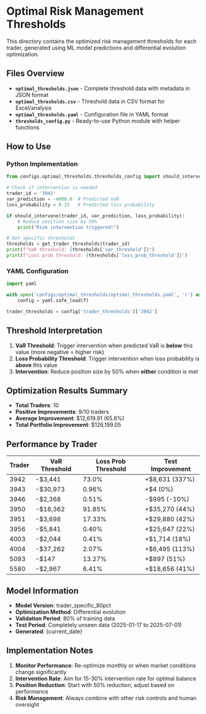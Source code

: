 # Optimal Risk Management Thresholds

This directory contains the optimized risk management thresholds for each trader, generated using ML model predictions and differential evolution optimization.

## Files Overview

- **`optimal_thresholds.json`** - Complete threshold data with metadata in JSON format
- **`optimal_thresholds.csv`** - Threshold data in CSV format for Excel/analysis
- **`optimal_thresholds.yaml`** - Configuration file in YAML format
- **`thresholds_config.py`** - Ready-to-use Python module with helper functions

## How to Use

### Python Implementation
```python
from configs.optimal_thresholds.thresholds_config import should_intervene, get_trader_thresholds

# Check if intervention is needed
trader_id = '3942'
var_prediction = -4000.0  # Predicted VaR
loss_probability = 0.15   # Predicted loss probability

if should_intervene(trader_id, var_prediction, loss_probability):
    # Reduce position size by 50%
    print("Risk intervention triggered!")

# Get specific thresholds
thresholds = get_trader_thresholds(trader_id)
print(f"VaR threshold: {thresholds['var_threshold']}")
print(f"Loss prob threshold: {thresholds['loss_prob_threshold']}")
```

### YAML Configuration
```python
import yaml

with open('configs/optimal_thresholds/optimal_thresholds.yaml', 'r') as f:
    config = yaml.safe_load(f)

trader_thresholds = config['trader_thresholds']['3942']
```

## Threshold Interpretation

1. **VaR Threshold**: Trigger intervention when predicted VaR is **below** this value (more negative = higher risk)
2. **Loss Probability Threshold**: Trigger intervention when loss probability is **above** this value
3. **Intervention**: Reduce position size by 50% when **either** condition is met

## Optimization Results Summary

- **Total Traders**: 10
- **Positive Improvements**: 9/10 traders
- **Average Improvement**: $12,619.91 (65.8%)
- **Total Portfolio Improvement**: $126,199.05

## Performance by Trader

| Trader | VaR Threshold | Loss Prob Threshold | Test Improvement |
|--------|---------------|-------------------|------------------|
| 3942   | -$3,441       | 73.0%             | +$8,631 (337%)   |
| 3943   | -$30,973      | 0.96%             | +$4 (0%)         |
| 3946   | -$2,368       | 0.51%             | -$995 (-10%)     |
| 3950   | -$18,362      | 91.85%            | +$35,270 (44%)   |
| 3951   | -$3,698       | 17.33%            | +$29,880 (42%)   |
| 3956   | -$5,841       | 0.40%             | +$25,647 (22%)   |
| 4003   | -$2,044       | 0.41%             | +$1,714 (18%)    |
| 4004   | -$37,262      | 2.07%             | +$6,495 (113%)   |
| 5093   | -$147         | 13.27%            | +$897 (51%)      |
| 5580   | -$2,967       | 6.41%             | +$18,656 (41%)   |

## Model Information

- **Model Version**: trader_specific_80pct
- **Optimization Method**: Differential evolution
- **Validation Period**: 80% of training data
- **Test Period**: Completely unseen data (2025-01-17 to 2025-07-01)
- **Generated**: {current_date}

## Implementation Notes

1. **Monitor Performance**: Re-optimize monthly or when market conditions change significantly
2. **Intervention Rate**: Aim for 15-30% intervention rate for optimal balance
3. **Position Reduction**: Start with 50% reduction, adjust based on performance
4. **Risk Management**: Always combine with other risk controls and human oversight
